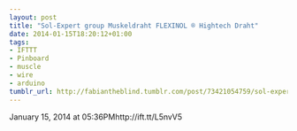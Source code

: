 ```yaml
---
layout: post
title: "Sol-Expert group Muskeldraht FLEXINOL ® Hightech Draht"
date: 2014-01-15T18:20:12+01:00
tags:
- IFTTT
- Pinboard
- muscle
- wire
- arduino
tumblr_url: http://fabiantheblind.tumblr.com/post/73421054759/sol-expert-group-muskeldraht-flexinol-r-hightech-draht
---
```

January 15, 2014 at 05:36PMhttp://ift.tt/L5nvV5
